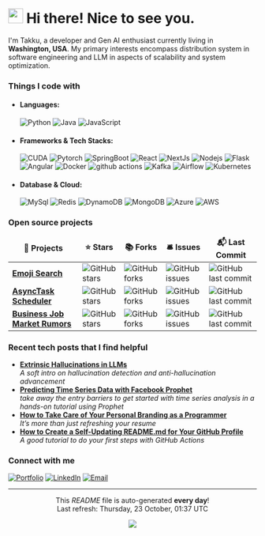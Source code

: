 <h1><img src="https://user-images.githubusercontent.com/74038190/212257468-1e9a91f1-b626-4baa-b15d-5c385dfa7ed2.gif" width="30"/> Hi there! Nice to see you.</h1>

<p>I'm Takku, a developer and Gen AI enthusiast currently living in <b>Washington, USA</b>. My primary interests encompass distribution system in software engineering and LLM in aspects of scalability and system optimization. </p>
<h3>Things I code with</h3>
<p>
<ul>
  <li><h4>Languages:</h4>   
	  
  <img alt="Python" src="https://img.shields.io/badge/Python-3776AB?style=for-the-badge&logo=python&logoColor=white" />
  <!--<img alt="CPP" src="https://img.shields.io/badge/C%2B%2B-00599C?style=for-the-badge&logo=c%2B%2B&logoColor=white" />-->
  <!--<img alt="Go" src="https://img.shields.io/badge/Go-00ADD8?style=for-the-badge&logo=go&logoColor=white" />-->
  <img alt="Java" src="https://img.shields.io/badge/Java-ED8B00?style=for-the-badge&logo=openjdk&logoColor=white" />
  <img alt="JavaScript" src="https://img.shields.io/badge/JavaScript-F7DF1E?style=for-the-badge&logo=JavaScript&logoColor=white" />
  </li>
  <li><h4>Frameworks & Tech Stacks:</h4>   

  <img alt="CUDA" src="https://img.shields.io/badge/CUDA-%236DB33F.svg?style=for-the-badge&logo=nvidia&logoColor=white" />
  <img alt="Pytorch" src="https://img.shields.io/badge/PyTorch-%23EE4C2C.svg?style=for-the-badge&logo=PyTorch&logoColor=white" />
  <img alt="SpringBoot" src="https://img.shields.io/badge/SpringBoot-6DB33F?style=for-the-badge&logo=Spring&logoColor=white" /> 
  <img alt="React" src="https://img.shields.io/badge/React-20232A?style=for-the-badge&logo=react&logoColor=61DAFB" />
  <img alt="NextJs" src="https://img.shields.io/badge/Next.js-000?logo=nextdotjs&logoColor=fff&style=for-the-badge" />
  <img alt="Nodejs" src="https://img.shields.io/badge/Node.js-43853D?style=for-the-badge&logo=node.js&logoColor=white" />
  <img alt="Flask" src="https://img.shields.io/badge/Flask-000000?style=for-the-badge&logo=flask&logoColor=white" />
  <img alt="Angular" src="https://img.shields.io/badge/Angular-DD0031?style=for-the-badge&logo=angular&logoColor=white" />
  <img alt="Docker" src="https://img.shields.io/badge/docker-%230db7ed.svg?style=for-the-badge&logo=docker&logoColor=white" />
  <img alt="github actions" src="https://img.shields.io/badge/GitHub_Actions-2088FF?style=for-the-badge&logo=github-actions&logoColor=white" />
  <img alt="Kafka" src="https://img.shields.io/badge/Kafka-000?style=for-the-badge&logo=apachekafka" />
  <img alt="Airflow" src="https://img.shields.io/badge/Airflow-017CEE?style=for-the-badge&logo=Apache%20Airflow&logoColor=white" />
  <img alt="Kubernetes" src="https://img.shields.io/badge/kubernetes-%23326ce5.svg?style=for-the-badge&logo=kubernetes&logoColor=white" />
  </li>
  <li><h4>Database & Cloud:</h4>   

   <img alt="MySql" src="https://img.shields.io/badge/mysql-4479A1.svg?style=for-the-badge&logo=mysql&logoColor=white" />
  <img alt="Redis" src="https://img.shields.io/badge/redis-%23DD0031.svg?&style=for-the-badge&logo=redis&logoColor=white" />
  <!--<img alt="Supabase" src="https://img.shields.io/badge/Supabase-181818?style=for-the-badge&logo=supabase&logoColor=white" />-->
  <!--<img alt="PostgreSQL" src="https://img.shields.io/badge/PostgreSQL-316192?style=for-the-badge&logo=postgresql&logoColor=white" /> -->
  <img alt="DynamoDB" src="https://img.shields.io/badge/Amazon%20DynamoDB-4053D6?style=for-the-badge&logo=Amazon%20DynamoDB&logoColor=white" />
  <img alt="MongoDB" src="https://img.shields.io/badge/MongoDB-4EA94B?style=for-the-badge&logo=mongodb&logoColor=white" />
  <img alt="Azure" src="https://img.shields.io/badge/azure-%230072C6.svg?style=for-the-badge&logo=microsoftazure&logoColor=white" />
  <!--<img alt="Google Cloud Platform" src="https://img.shields.io/badge/Google_Cloud-4285F4?style=for-the-badge&logo=google-cloud&logoColor=white" />-->
  <img alt="AWS" src="https://img.shields.io/badge/Amazon_AWS-FF9900?style=for-the-badge&logo=amazonaws&logoColor=white" /> 
  </li>
</ul>
</p>
<h3>Open source projects</h3>
<table>
  <thead align="center">
    <tr border: none;>
      <td><b>🎁 Projects</b></td>
      <td><b>⭐ Stars</b></td>
      <td><b>📚 Forks</b></td>
      <td><b>🛎 Issues</b></td>
      <td><b>📬 Last Commit</b></td>
    </tr>
  </thead>
  <tbody>
    <tr>
      <td><a href="https://github.com/takkujunjieli/Emojis"><b>Emoji Search</b></a></td>
      <td><img alt="GitHub stars" src="https://badgen.net/github/stars/takkujunjieli/Emojis"/></td>
      <td><img alt="GitHub forks" src="https://badgen.net/github/forks//takkujunjieli/Emojis"/></td>
      <td><img alt="GitHub issues" src="https://badgen.net/github/issues/takkujunjieli/Emojis"/></td>
      <td><img alt="GitHub last commit" src="https://badgen.net/github/last-commit/takkujunjieli/BJMR"/></td>
    </tr>
	  <tr>
      <td><a href="https://github.com/takkujunjieli/AsyncTaskScheduler"><b>AsyncTask Scheduler</b></a></td>
      <td><img alt="GitHub stars" src="https://badgen.net/github/stars/takkujunjieli/AsyncTaskScheduler"/></td>
      <td><img alt="GitHub forks" src="https://badgen.net/github/forks//takkujunjieli/AsyncTaskScheduler"/></td>
      <td><img alt="GitHub issues" src="https://badgen.net/github/issues/takkujunjieli/AsyncTaskScheduler"/></td>
      <td><img alt="GitHub last commit" src="https://badgen.net/github/last-commit/takkujunjieli/BJMR"/></td>
    </tr>
    <tr>
      <td><a href="https://github.com/takkujunjieli/BJMR"><b>Business Job Market Rumors</b></a></td>
      <td><img alt="GitHub stars" src="https://badgen.net/github/stars/takkujunjieli/BJMR"/></td>
      <td><img alt="GitHub forks" src="https://badgen.net/github/forks//takkujunjieli/BJMR"/></td>
      <td><img alt="GitHub issues" src="https://badgen.net/github/issues/takkujunjieli/BJMR"/></td>
      <td><img alt="GitHub last commit" src="https://badgen.net/github/last-commit/takkujunjieli/BJMR"/></td>
    </tr>
  </tbody>
</table>
<h3>Recent tech posts that I find helpful</h3>
<ul>
    <li><a href="https://lilianweng.github.io/posts/2024-07-07-hallucination/"><b> Extrinsic Hallucinations in LLMs</b></a><br/> <i>A soft intro on hallucination detection and anti-hallucination advancement</i></li>
  <li><a href="https://towardsdatascience.com/getting-started-predicting-time-series-data-with-facebook-prophet-c74ad3040525"><b>Predicting Time Series Data with Facebook Prophet</b></a><br/><i>take away the entry barriers to get started with time series analysis in a hands-on tutorial using Prophet</i></li>
  <li><a href="https://medium.com/better-programming/how-to-take-care-of-your-personal-branding-as-a-programmer-2d3aeba56cb9"><b>How to Take Care of Your Personal Branding as a Programmer</b></a><br/><i>It’s more than just refreshing your resume</i></li>
	<li><a href="https://medium.com/@th.guibert/how-to-create-a-self-updating-readme-md-for-your-github-profile-f8b05744ca91"><b> How to Create a Self-Updating README.md for Your GitHub Profile</b></a><br/><i>A good tutorial to do your first steps with GitHub Actions</i></li>
</ul>

<h3>Connect with me</h3>
<p>  <a href="https://takkujunjieli.github.io/" target="_blank"><img alt="Portfolio" src="https://img.shields.io/badge/website-000000?style=for-the-badge&logo=About.me&logoColor=white" /></a> <a href="https://www.linkedin.com/in/junjietakkuli" target="_blank"><img alt="LinkedIn" src="https://img.shields.io/badge/linkedin-%230077B5.svg?&style=for-the-badge&logo=linkedin&logoColor=white" /></a> <a href="mailto:alvinbluy@gmail.com" target="_blank"><img alt="Email" src="https://img.shields.io/badge/Gmail-D14836?style=for-the-badge&logo=gmail&logoColor=white" /></a>
</p>

<!--START_SECTION:activity-->
<!--END_SECTION:activity-->



---

<p align="center">This <i>README</i> file is auto-generated <b>every day</b>!</br>Last refresh: Thursday, 23 October, 01:37 UTC<br /></p>
<p align="center"><img src="https://github.com/thmsgbrt/thmsgbrt/workflows/README%20build/badge.svg" /> </p>
